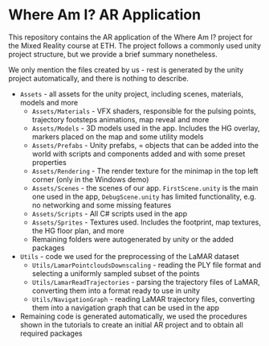 # Where Am I? AR Application

This repository contains the AR application of the Where Am I? project for the Mixed Reality course at ETH. The project follows a commonly used unity project structure, but we provide a brief summary nonetheless.

We only mention the files created by us - rest is generated by the unity project automatically, and there is nothing to describe.

* `Assets` - all assets for the unity project, including scenes, materials, models and more
    * `Assets/Materials` - VFX shaders, responsible for the pulsing points, trajectory footsteps animations, map reveal and more
    * `Assets/Models` - 3D models used in the app. Includes the HG overlay, markers placed on the map and some utility models
    * `Assets/Prefabs` - Unity prefabs, = objects that can be added into the world with scripts and components added and with some preset properties
    * `Assets/Rendering` - The render texture for the minimap in the top left corner (only in the Windows demo)
    * `Assets/Scenes` - the scenes of our app. `FirstScene.unity` is the main one used in the app, `DebugScene.unity` has limited functionality, e.g. no networking and some missing features
    * `Assets/Scripts` - All C# scripts used in the app
    * `Assets/Sprites` - Textures used. Includes the footprint, map textures, the HG floor plan, and more
    * Remaining folders were autogenerated by unity or the added packages
* `Utils` - code we used for the preprocessing of the LaMAR dataset
    * `Utils/LamarPointcloudsDownscaling` - reading the PLY file format and selecting a uniformly sampled subset of the points
    * `Utils/LamarReadTrajectories` - parsing the trajectory files of LaMAR, converting them into a format ready to use in unity
    * `Utils/NavigationGraph` - reading LaMAR trajectory files, converting them into a navigation graph that can be used in the app
* Remaining code is generated automatically, we used the procedures shown in the tutorials to create an initial AR project and to obtain all required packages
    
